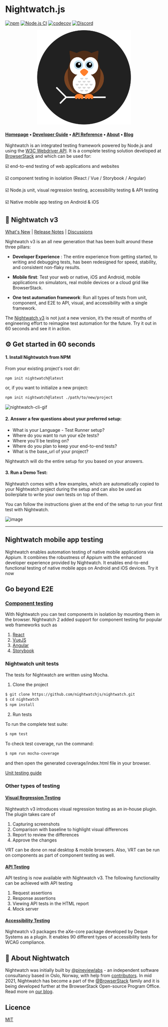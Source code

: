 # Nightwatch.js

[![npm](https://img.shields.io/npm/v/nightwatch.svg)](https://www.npmjs.com/package/nightwatch)
[![Node.js CI](https://github.com/nightwatchjs/nightwatch/actions/workflows/build-node.yaml/badge.svg?branch=main)](https://github.com/nightwatchjs/nightwatch/actions/workflows/build-node.yaml)
[![codecov](https://codecov.io/gh/nightwatchjs/nightwatch/branch/main/graph/badge.svg?token=MSObyfECEh)](https://codecov.io/gh/nightwatchjs/nightwatch)
[![Discord][discord-badge]][discord]



<p align="center">
  <img alt="Nightwatch.js Logo" src="https://raw.githubusercontent.com/nightwatchjs/nightwatch/main/.github/assets/nightwatch-logo.png" width=300 />
</p>

#### [Homepage](https://nightwatchjs.org) &bullet; [Developer Guide](https://nightwatchjs.org/guide) &bullet; [API Reference](https://nightwatchjs.org/api) &bullet; [About](https://nightwatchjs.org/about) &bullet; [Blog](https://nightwatchjs.org/blog)

Nightwatch is an integrated testing framework powered by Node.js and using the [W3C Webdriver API](https://www.w3.org/TR/webdriver/). It is a complete testing solution developed at [BrowserStack](https://www.browserstack.com/) and which can be used for: 

☑️ end-to-end testing of web applications and websites

☑️ component testing in isolation (React / Vue / Storybook / Angular)

☑️ Node.js unit, visual regression testing, accessibility testing & API testing

☑️ Native mobile app testing on Android & iOS

## 🚀 Nightwatch v3
[What's New](https://nightwatchjs.org/guide/overview/whats-new-in-v3.html) | [Release Notes](https://github.com/nightwatchjs/nightwatch/releases/tag/v3.0.1) | [Discussions](https://github.com/nightwatchjs/nightwatch/discussions)

Nightwatch v3 is an all new generation that has been built around these three pillars:

* **Developer Experience** : The entire experience from getting started, to writing and debugging tests, has been redesigned for speed, stability, and consistent non-flaky results.

* **Mobile first**: Test your web or native, iOS and Android, mobile applications on simulators, real mobile devices or a cloud grid like BrowserStack.

* **One test automation framework**: Run all types of tests from unit, component, and E2E to API, visual, and accessibility with a single framework.

The [Nightwatch v3](https://github.com/nightwatchjs/nightwatch/releases/tag/v3.0.1) is not just a new version, it’s the result of months of engineering effort to reimagine test automation for the future. Try it out in 60 seconds and see it in action.  

## ⚙️ Get started in 60 seconds

#### 1. Install Nightwatch from NPM

From your existing project's root dir:

```sh
npm init nightwatch@latest
```

or, if you want to initialize a new project:


```sh
npm init nightwatch@latest ./path/to/new/project
```


![nightwatch-cli-gif](https://user-images.githubusercontent.com/39924567/174841680-59664ff6-da2d-44a3-a1df-52d22c69b1e2.gif)

#### 2. Answer a few questions about your preferred setup:

- What is your Language - Test Runner setup? 
- Where do you want to run your e2e tests? 
- Where you'll be testing on? 
- Where do you plan to keep your end-to-end tests? 
- What is the base_url of your project? 

Nightwatch will do the entire setup for you based on your answers.

#### 3. Run a Demo Test:

Nightwatch comes with a few examples, which are automatically copied to your Nightwatch project during the setup and can also be used as boilerplate to write your own tests on top of them.

You can follow the instructions given at the end of the setup to run your first test with Nightwatch.

<img width="413" alt="image" src="https://user-images.githubusercontent.com/39924567/174763723-aff4d501-6320-402c-81cc-de75fbb5e8f0.png">

---

## Nightwatch mobile app testing

Nightwatch enables automation testing of native mobile applications via Appium. It combines the robustness of Appium with the enhanced developer experience provided by Nightwatch. It enables end-to-end functional testing of native mobile apps on Android and iOS devices. Try it now

## Go beyond E2E
### [Component testing](https://nightwatchjs.org/guide/component-testing/introduction.html)

With Nightwatch you can test components in isolation by mounting them in the browser. Nightwatch 2 added support for component testing for popular web frameworks such as

1. [React](https://nightwatchjs.org/guide/component-testing/testing-react-components.html)
2. [VueJS](https://nightwatchjs.org/guide/component-testing/vite-plugin.html)
3. [Angular](https://nightwatchjs.org/guide/component-testing/angular-component-testing.html)
4. [Storybook](https://nightwatchjs.org/guide/component-testing/storybook-component-testing.html)

### Nightwatch unit tests

The tests for Nightwatch are written using Mocha.
1. Clone the project
```bash
$ git clone https://github.com/nightwatchjs/nightwatch.git
$ cd nightwatch
$ npm install
```
2. Run tests

To run the complete test suite:
```bash
$ npm test
```

To check test coverage, run the command:
```bash
$ npm run mocha-coverage
```

and then open the generated coverage/index.html file in your browser.

[Unit testing guide](https://nightwatchjs.org/guide/writing-tests/write-nodejs-unit-integration-tests.html)

### Other types of testing
#### [Visual Regression Testing](https://nightwatchjs.org/guide/writing-tests/visual-regression-testing.html)

Nightwatch v3 introduces visual regression testing as an in-house plugin. The plugin takes care of

1. Capturing screenshots
2. Comparison with baseline to highlight visual differences
3. Report to review the differences
4. Approve the changes

VRT can be done on real desktop & mobile browsers. Also, VRT can be run on components as part of component testing as well.
#### [API Testing](https://nightwatchjs.org/guide/writing-tests/api-testing.html)

API testing is now available with Nightwatch v3. The following functionality can be achieved with API testing

1. Request assertions
2. Response assertions
3. Viewing API tests in the HTML report
4. Mock server

#### [Accessibility Testing](https://nightwatchjs.org/guide/using-nightwatch/accessibility-testing.html)
Nightwatch v3 packages the aXe-core package developed by Deque Systems as a plugin. It enables 90 different types of accessibility tests for WCAG compliance.

## 🦉 About Nightwatch
Nightwatch was initially built by [@pineviewlabs](https://github.com/pineviewlabs/) - an independent software consultancy based in Oslo, Norway, with help from [contributors](https://github.com/nightwatchjs/nightwatch/graphs/contributors). In mid 2021, Nightwatch has become a part of the [@BrowserStack](https://github.com/browserstack) family and it is being developed further at the BrowserStack Open-source Program Office. Read more on [our blog](https://nightwatchjs.org/blog/nightwatch-has-joined-the-browserstack-family.html).

## Licence
[MIT](https://github.com/nightwatchjs/nightwatch/blob/main/LICENSE.md)

[discord-badge]: https://img.shields.io/discord/618399631038218240.svg?color=7389D8&labelColor=6A7EC2&logo=discord&logoColor=ffffff&style=flat-square&label=discord
[discord]: https://discord.gg/SN8Da2X
